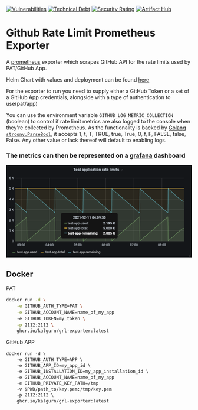 [![Vulnerabilities](https://sonarcloud.io/api/project_badges/measure?project=kalgurn_github-rate-limits-prometheus-exporter&metric=vulnerabilities)](https://sonarcloud.io/summary/new_code?id=kalgurn_github-rate-limits-prometheus-exporter)
[![Technical Debt](https://sonarcloud.io/api/project_badges/measure?project=kalgurn_github-rate-limits-prometheus-exporter&metric=sqale_index)](https://sonarcloud.io/summary/new_code?id=kalgurn_github-rate-limits-prometheus-exporter)
[![Security Rating](https://sonarcloud.io/api/project_badges/measure?project=kalgurn_github-rate-limits-prometheus-exporter&metric=security_rating)](https://sonarcloud.io/summary/new_code?id=kalgurn_github-rate-limits-prometheus-exporter)
[![Artifact Hub](https://img.shields.io/endpoint?url=https://artifacthub.io/badge/repository/github-rate-limit-prometheus-exporter)](https://artifacthub.io/packages/search?repo=github-rate-limit-prometheus-exporter)
# Github Rate Limit Prometheus Exporter

A [prometheus](https://prometheus.io/) exporter which scrapes GitHub API for the rate limits used by PAT/GitHub App.

Helm Chart with values and deployment can be found [here](./helm/github-rate-limits-prometheus-exporter)

For the exporter to run you need to supply either a GitHub Token or a set of a GitHub App credentials, alongside with a type of authentication to use(pat/app)

You can use the environment variable `GITHUB_LOG_METRIC_COLLECTION` (boolean) to control if rate limit metrics are also logged to the console when they're collected by Prometheus. As the functionality is backed by [Golang `strconv.ParseBool`](https://pkg.go.dev/strconv#ParseBool), it accepts 1, t, T, TRUE, true, True, 0, f, F, FALSE, false, False. Any other value or lack thereof will default to enabling logs.

### The metrics can then be represented on a [grafana](https://grafana.com) dashboard


![Grafana panel example](./images/example_panel.png)



## Docker

PAT
```sh
docker run -d \
    -e GITHUB_AUTH_TYPE=PAT \
    -e GITHUB_ACCOUNT_NAME=name_of_my_app
    -e GITHUB_TOKEN=my_token \
    -p 2112:2112 \
    ghcr.io/kalgurn/grl-exporter:latest
```

GitHub APP
```
docker run -d \
    -e GITHUB_AUTH_TYPE=APP \
    -e GITHUB_APP_ID=my_app_id \
    -e GITHUB_INSTALLATION_ID=my_app_installation_id \
    -e GITHUB_ACCOUNT_NAME=name_of_my_app
    -e GITHUB_PRIVATE_KEY_PATH=/tmp
    -v $PWD/path_to/key.pem:/tmp/key.pem
    -p 2112:2112 \
    ghcr.io/kalgurn/grl-exporter:latest
```